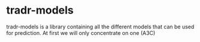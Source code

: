 # tradr-models

tradr-models is a library containing all the different models that can be used for prediction. At first we will only concentrate on one (A3C)
